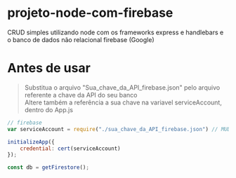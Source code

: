 # projeto-node-com-firebase
CRUD simples utilizando node com os frameworks express e handlebars e o banco de dados não relacional firebase (Google)

# Antes de usar
> Substitua o arquivo "Sua_chave_da_API_firebase.json" pelo arquivo referente a chave da API do seu banco <Br>
> Altere também a referência a sua chave na variavel serviceAccount, dentro do App.js
```javascript
// firebase
var serviceAccount = require("./sua_chave_da_API_firebase.json") // MUDE AQUI TAMBEM;

initializeApp({
    credential: cert(serviceAccount)
});

const db = getFirestore();
```
